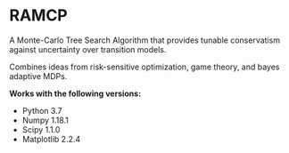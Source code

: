 # RAMCP

A Monte-Carlo Tree Search Algorithm that provides tunable conservatism against uncertainty over transition models.

Combines ideas from risk-sensitive optimization, game theory, and bayes adaptive MDPs.


<b>Works with the following versions:</b> 
<ul>
  <li> Python 3.7 </li>
  <li> Numpy 1.18.1 </li>
  <li> Scipy 1.1.0 </li>  
  <li> Matplotlib 2.2.4 </li>
</ul>


